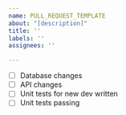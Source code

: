 ```yaml
---
name: PULL_REQUEST_TEMPLATE
about: "[description]"
title: ''
labels: ''
assignees: ''

---
```


- [ ] Database changes
- [ ] API changes
- [ ] Unit tests for new dev written
- [ ] Unit tests passing
